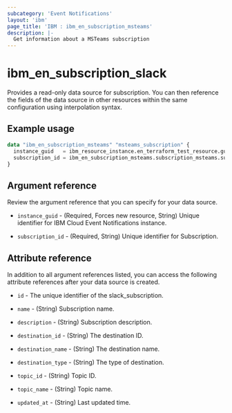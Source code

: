 ```yaml
---
subcategory: 'Event Notifications'
layout: 'ibm'
page_title: 'IBM : ibm_en_subscription_msteams'
description: |-
  Get information about a MSTeams subscription
---
```


# ibm_en_subscription_slack

Provides a read-only data source for subscription. You can then reference the fields of the data source in other resources within the same configuration using interpolation syntax.

## Example usage

```terraform
data "ibm_en_subscription_msteams" "msteams_subscription" {
  instance_guid   = ibm_resource_instance.en_terraform_test_resource.guid
  subscription_id = ibm_en_subscription_msteams.subscription_msteams.subscription_id
}
```

## Argument reference

Review the argument reference that you can specify for your data source.

- `instance_guid` - (Required, Forces new resource, String) Unique identifier for IBM Cloud Event Notifications instance.

- `subscription_id` - (Required, String) Unique identifier for Subscription.

## Attribute reference

In addition to all argument references listed, you can access the following attribute references after your data source is created.

- `id` - The unique identifier of the slack_subscription.

- `name` - (String) Subscription name.

- `description` - (String) Subscription description.

- `destination_id` - (String) The destination ID.

- `destination_name` - (String) The destination name.

- `destination_type` - (String) The type of destination.

- `topic_id` - (String) Topic ID.

- `topic_name` - (String) Topic name.

- `updated_at` - (String) Last updated time.
